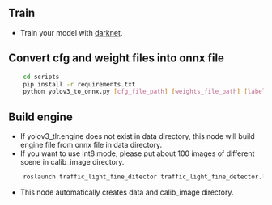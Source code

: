 ## Train
* Train your model with [darknet](https://github.com/AlexeyAB/darknet).


## Convert cfg and weight files into onnx file
```bash
    cd scripts
	pip install -r requirements.txt
    python yolov3_to_onnx.py [cfg_file_path] [weights_file_path] [label_flle_path] --ouput_file_path [ouput_file_path] --input_size [input_size]
```
## Build engine
* If yolov3_tlr.engine does not exist in data directory, this node will build engine file from onnx file in data directory.
* If you want to use int8 mode, please put about 100 images of different scene in calib_image directory.
```bash
	roslaunch traffic_light_fine_ditector traffic_light_fine_detector.launch mode:=int8
```
* This node automatically creates data and calib_image directory.